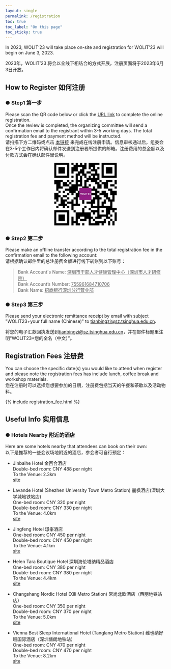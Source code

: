 ```yaml
---
layout: single
permalink: /registration
toc: true
toc_label: "On this page"
toc_sticky: true
---
```


In 2023, WOLIT’23 will take place on-site and registration for WOLIT’23 will begin on June 3, 2023.  

2023年，WOLIT’23 将会以全线下相结合的方式开展，注册页面将于2023年6月3日开放。  

## How to Register 如何注册
### ● Step1 第一步  
Please scan the QR code below or click the [URL link](https://www.wenjuan.com/s/zuEVrqQ/#) to complete the online registration.   
Once the review is completed, the organizing committee will send a confirmation email to the registrant within 3-5 working days. The total registration fee and payment method will be instructed.  
请扫描下方二维码或点击 [本链接](https://www.wenjuan.com/s/zuEVrqQ/#) 来完成在线注册申请。信息审核通过后，组委会在3-5个工作日内将确认邮件发送到注册者所提供的邮箱。注册费用的总金额以及付款方式会在确认邮件里说明。  
<div align=center><img src="assets/images/QR_register.jpg" alt="QR code" style="width:200px"></div>

### ● Step2 第二步  
Please make an offline transfer according to the total registration fee in the confirmation email to the following account:   
请根据确认邮件里的总注册费金额进行线下转账到以下账号：  
> Bank Account's Name: <u>深圳市干部人才健康管理中心（深圳市人才研修院）</u>  
  Bank Account’s Number: <u>755961684710706</u>  
  Bank Name: <u>招商银行深圳分行营业部</u>  

### ● Step3 第三步
Please send your electronic remittance receipt by email with subject "WOLIT23+your full name (Chinese)" to [tianbingzi@sz.tsinghua.edu.cn](mailto:tianbingzi@sz.tsinghua.edu.cn).  

将您的电子汇款回执发送到[tianbingzi@sz.tsinghua.edu.cn](mailto:tianbingzi@sz.tsinghua.edu.cn)，并在邮件标题里注明“WOLIT23+您的全名（中文）”。

## Registration Fees 注册费
You can choose the specific date(s) you would like to attend when register and please note the registration fees has include lunch, coffee break and workshop materials.  
您在注册时可以选择您想要参加的日期，注册费包括当天的午餐和茶歇以及活动物料。  

{% include registration_fee.html %}

## Useful Info 实用信息
### ● Hotels Nearby 附近的酒店  
Here are some hotels nearby that attendees can book on their own:  
以下是推荐的一些会议场地附近的酒店，参会者可自行预定： 
 
- Jinbaihe Hotel 金百合酒店  
Double-bed room: CNY 488 per night  
To the Venue: 2.3km  
[site](https://www.trip.com/hotels/shenzhen-hotel-detail-1571226/jinbaihe-hotel/)  

- Lavande Hotel (Shezhen University Town Metro Station) 麗枫酒店(深圳大学城地铁站店)  
One-bed room: CNY 320 per night  
Double-bed room: CNY 330 per night  
To the Venue: 4.0km  
[site](https://www.trip.com/hotels/shenzhen-hotel-detail-4500487/lavande-hotel-shezhen-university-town-metro-station/)  

- Jingfeng Hotel 璟峯酒店  
One-bed room: CNY 450 per night  
Double-bed room: CNY 450 per night  
To the Venue: 4.1km  
[site](https://us.trip.com/hotels/shenzhen-hotel-detail-71670993/jingfeng-hotel/)  

- Helen Tara Boutique Hotel 深圳海伦塔纳精品酒店  
One-bed room: CNY 380 per night  
Double-bed room: CNY 380 per night  
To the Venue: 4.4km  
[site](https://www.trip.com/hotels/shenzhen-hotel-detail-45925270/helen-tara-boutique-hotel/)  

- Changshang Nordic Hotel (Xili Metro Station) 常尚北欧酒店（西丽地铁站店）  
One-bed room: CNY 350 per night  
Double-bed room: CNY 370 per night  
To the Venue: 5.0km  
[site](https://hotels.ctrip.com/hotels/74974.html)  

- Vienna Best Sleep International Hotel (Tanglang Metro Station) 维也纳好眠国际酒店（深圳塘朗地铁站）  
One-bed room: CNY 470 per night  
Double-bed room: CNY 470 per night  
To the Venue: 8.2km  
[site](https://www.trip.com/hotels/shenzhen-hotel-detail-42823372/vienna-best-sleep-international-hotel/)  
